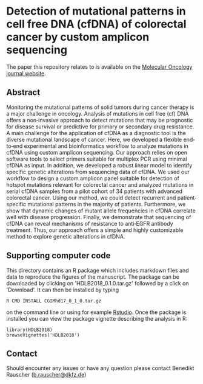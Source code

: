 # Detection of mutational patterns in cell free DNA (cfDNA) of colorectal cancer by custom amplicon sequencing

The paper this repository relates to is available on the [Molecular Oncology journal website](https://febs.onlinelibrary.wiley.com/doi/abs/10.1002/1878-0261.12539).

## Abstract

Monitoring the mutational patterns of solid tumors during cancer therapy is a major challenge in oncology. Analysis of mutations in cell free (cf) DNA offers a non‐invasive approach to detect mutations that may be prognostic for disease survival or predictive for primary or secondary drug resistance. A main challenge for the application of cfDNA as a diagnostic tool is the diverse mutational landscape of cancer. Here, we developed a flexible end‐to‐end experimental and bioinformatics workflow to analyze mutations in cfDNA using custom amplicon sequencing. Our approach relies on open software tools to select primers suitable for multiplex PCR using minimal cfDNA as input. In addition, we developed a robust linear model to identify specific genetic alterations from sequencing data of cfDNA. We used our workflow to design a custom amplicon panel suitable for detection of hotspot mutations relevant for colorectal cancer and analyzed mutations in serial cfDNA samples from a pilot cohort of 34 patients with advanced colorectal cancer. Using our method, we could detect recurrent and patient‐specific mutational patterns in the majority of patients. Furthermore, we show that dynamic changes of mutant allele frequencies in cfDNA correlate well with disease progression. Finally, we demonstrate that sequencing of cfDNA can reveal mechanisms of resistance to anti‐EGFR antibody treatment. Thus, our approach offers a simple and highly customizable method to explore genetic alterations in cfDNA.

## Supporting computer code 

This directory contains an R package which includes markdown files and data to reproduce the figures of the manuscript. The package can be downloaded by clicking on 'HDLB2018_0.1.0.tar.gz' followed by a click on 'Download'. It can then be installed by typing 

```{sh}
R CMD INSTALL CGIMhd17_0_1_0.tar.gz
```

on the command line or using for example [Rstudio](https://www.rstudio.com/). Once the package is installed you can view the package vignette describing the analysis in R:

```{r}
library(HDLB2018)
browseVignettes('HDLB2018')
```

## Contact

Should encounter any issues or have any question please contact Benedikt Rauscher (b.rauscher@dkfz.de)

